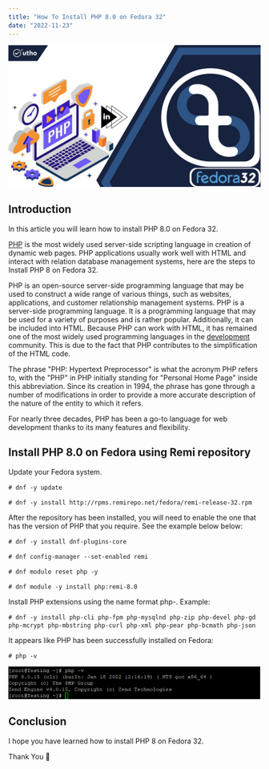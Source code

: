 ```yaml
---
title: "How To Install PHP 8.0 on Fedora 32"
date: "2022-11-23"
---
```


![How To Install PHP 8.0 on Fedora 32](images/How-To-Install-PHP-8.0-on-Fedora-32_utho.jpg)

## Introduction

In this article you will learn how to install PHP 8.0 on Fedora 32.

[PHP](https://en.wikipedia.org/wiki/PHP) is the most widely used server-side scripting language in creation of dynamic web pages. PHP applications usually work well with HTML and interact with relation database management systems, here are the steps to Install PHP 8 on Fedora 32.

PHP is an open-source server-side programming language that may be used to construct a wide range of various things, such as websites, applications, and customer relationship management systems. PHP is a server-side programming language. It is a programming language that may be used for a variety of purposes and is rather popular. Additionally, it can be included into HTML. Because PHP can work with HTML, it has remained one of the most widely used programming languages in the [development](https://utho.com/docs/tutorial/how-to-install-git-on-fedora/) community. This is due to the fact that PHP contributes to the simplification of the HTML code.

The phrase "PHP: Hypertext Preprocessor" is what the acronym PHP refers to, with the "PHP" in PHP initially standing for "Personal Home Page" inside this abbreviation. Since its creation in 1994, the phrase has gone through a number of modifications in order to provide a more accurate description of the nature of the entity to which it refers.

For nearly three decades, PHP has been a go-to language for web development thanks to its many features and flexibility.

## Install PHP 8.0 on Fedora using Remi repository

Update your Fedora system.

```
# dnf -y update
```

```
# dnf -y install http://rpms.remirepo.net/fedora/remi-release-32.rpm
```

After the repository has been installed, you will need to enable the one that has the version of PHP that you require. See the example below below:

```
# dnf -y install dnf-plugins-core
```

```
# dnf config-manager --set-enabled remi
```

```
# dnf module reset php -y
```

```
# dnf module -y install php:remi-8.0
```

Install PHP extensions using the name format php-. Example:

```
# dnf -y install php-cli php-fpm php-mysqlnd php-zip php-devel php-gd php-mcrypt php-mbstring php-curl php-xml php-pear php-bcmath php-json
```

It appears like PHP has been successfully installed on Fedora:

```
# php -v
```

![command output](images/image-517.png)

## Conclusion

I hope you have learned how to install PHP 8 on Fedora 32.

Thank You 🙂
